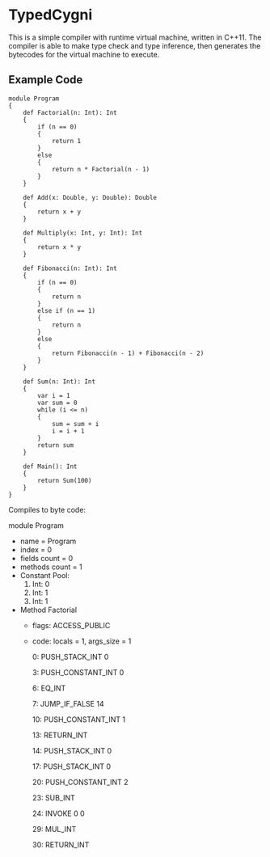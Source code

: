# TypedCygni

This is a simple compiler with runtime virtual machine, written in C++11.
The compiler is able to make type check and type inference, then generates the bytecodes for the virtual machine to execute.

## Example Code

```
module Program
{
	def Factorial(n: Int): Int
	{
		if (n == 0)
		{
			return 1
		}
		else
		{
			return n * Factorial(n - 1)
		}
	}

	def Add(x: Double, y: Double): Double
	{
		return x + y
	}
	
	def Multiply(x: Int, y: Int): Int
	{
        return x * y
    }
    
    def Fibonacci(n: Int): Int
    {
        if (n == 0)
        {
            return n
        }
        else if (n == 1)
        {
            return n
        }
        else
        {
            return Fibonacci(n - 1) + Fibonacci(n - 2)
        }
    }

    def Sum(n: Int): Int
    {
        var i = 1
        var sum = 0
        while (i <= n)
		{
			sum = sum + i
			i = i + 1
		}
		return sum
	}
	
	def Main(): Int
	{
		return Sum(100)
	}
}
```

Compiles to byte code:

module Program
- name = Program
- index = 0
- fields count = 0
- methods count = 1
- Constant Pool:
	1. Int: 0
	2. Int: 1
	3. Int: 1
- Method Factorial
	- flags: ACCESS_PUBLIC
	- code:
		locals = 1, args_size = 1
		
		0: PUSH_STACK_INT 0
		
		3: PUSH_CONSTANT_INT 0
		
		6: EQ_INT
		
		7: JUMP_IF_FALSE 14
		
		10: PUSH_CONSTANT_INT 1
		
		13: RETURN_INT
		
		14: PUSH_STACK_INT 0
		
		17: PUSH_STACK_INT 0
		
		20: PUSH_CONSTANT_INT 2
		
		23: SUB_INT
		
		24: INVOKE 0 0
		
		29: MUL_INT
		
		30: RETURN_INT
		
